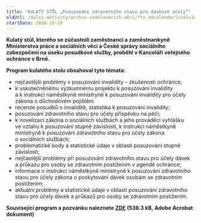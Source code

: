 ```yaml
---
title: "KULATÝ STŮL „Posuzování zdravotního stavu pro dávkové účely“"
oldUrl: /dalsi-aktivity/archiv-vzdelavacich-akci/?tx_odcalendar[uid]=166&cHash=9a1eb10e1f9e097d6a07ed198d29e3f1
startDate: 2016-10-19
---
```


<p><b>Kulatý stůl, kterého se zúčastnili zaměstnanci a zaměstnankyně Ministerstva práce a sociálních věcí a České správy sociálního zabezpečení na úseku posudkové služby, proběhl v Kanceláři veřejného ochránce v Brně.</b></p>
<p><b>Program kulatého stolu obsahoval tyto témata:</b></p>
<p></p><ul><li>nejčastější problémy v posuzování invalidity – zkušenosti ochránce;</li><li>k uskutečněnému výzkumnému projektu k posuzování invalidity a k instrukci náměstkyně ministryně k posuzování invalidity pro účely zákona o důchodovém pojištění. </li><li>recenze posudků o invaliditě, statistika k posuzování invalidity;</li><li>posuzování zdravotního stavu pro účely příspěvku na péči;</li><li>k novelizaci zákona o sociálních službách a jeho prováděcí vyhlášku ve vztahu k posuzování stupně závislosti, k instrukci náměstkyně ministryně k posuzování zdravotního stavu pro účely zákona o sociálních službách;</li><li>problematické body a statistické údaje v oblasti posuzování stupně závislosti;</li><li>nejčastější problémy při posuzování zdravotního stavu pro účely dávek a průkazu pro osoby se zdravotním postižením v agendě ochránce;</li><li>informace o instrukci náměstkyně ministryně k posuzování zdravotního stavu pro účely zákona o poskytování dávek osobám se zdravotním postižením;</li><li>aktuální problémy a statistické údaje v oblasti posuzování zdravotního stavu pro účely dávek a průkazů pro osoby se zdravotním postižením.</li></ul><p><b>Související program a pozvánku naleznete <a href="https://www.ochrance.cz/fileadmin/user_upload/projekt_ESF/ARCHIV_2016/KULATE_STOLY_ARCHIV/10_19_Posuzovani_zdravotniho_stavu_pro_davkove_ucely_pozvanka.pdf" target="_blank">ZDE</a> (536.3 kB, Adobe Acrobat dokument)</b></p>
<p></p>
